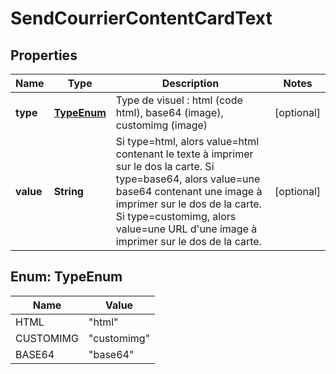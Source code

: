 # SendCourrierContentCardText

## Properties
Name | Type | Description | Notes
------------ | ------------- | ------------- | -------------
**type** | [**TypeEnum**](#TypeEnum) | Type de visuel : html (code html), base64 (image), customimg (image) |  [optional]
**value** | **String** | Si type&#x3D;html, alors value&#x3D;html contenant le texte à imprimer sur le dos la carte. Si type&#x3D;base64, alors value&#x3D;une base64 contenant une image à imprimer sur le dos de la carte. Si type&#x3D;customimg, alors value&#x3D;une URL d&#x27;une image à imprimer sur le dos de la carte. |  [optional]

<a name="TypeEnum"></a>
## Enum: TypeEnum
Name | Value
---- | -----
HTML | &quot;html&quot;
CUSTOMIMG | &quot;customimg&quot;
BASE64 | &quot;base64&quot;
